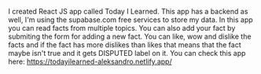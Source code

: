 I created React JS app called Today I Learned.
This app has a backend as well, I'm using the supabase.com free services to store my data.
In this app you can read facts from multiple topics. 
You can also add your fact by submiting the form for adding a new fact.
You can like, wow and dislike the facts and if the fact has more dislikes than likes that means that the fact maybe isn't true and it gets DISPUTED label on it.
You can check this app here: https://todayilearned-aleksandro.netlify.app/

